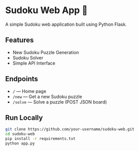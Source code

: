 # Sudoku Web App 🧩

A simple Sudoku web application built using Python Flask.

## Features
- New Sudoku Puzzle Generation
- Sudoku Solver
- Simple API Interface

## Endpoints
- `/` — Home page
- `/new` — Get a new Sudoku puzzle
- `/solve` — Solve a puzzle (POST JSON board)

## Run Locally
```bash
git clone https://github.com/your-username/sudoku-web.git
cd sudoku-web
pip install -r requirements.txt
python app.py
